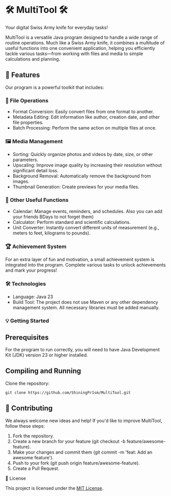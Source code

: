# 🛠️ MultiTool 🛠️
Your digital Swiss Army knife for everyday tasks!

MultiTool is a versatile Java program designed to handle a wide range of routine operations. Much like a Swiss Army knife, it combines a multitude of useful functions into one convenient application, helping you efficiently tackle various tasks—from working with files and media to simple calculations and planning.

## 🚀 Features

Our program is a powerful toolkit that includes:

### 📁 File Operations
- Format Conversion: Easily convert files from one format to another.
- Metadata Editing: Edit information like author, creation date, and other file properties.
- Batch Processing: Perform the same action on multiple files at once.

### 🖼️ Media Management
- Sorting: Quickly organize photos and videos by date, size, or other parameters.
- Upscaling: Improve image quality by increasing their resolution without significant detail loss.
- Background Removal: Automatically remove the background from images.
- Thumbnail Generation: Create previews for your media files.

### 📅 Other Useful Functions
- Calendar: Manage events, reminders, and schedules. Also you can add your friends BDays to not forget them)
- Calculator: Perform standard and scientific calculations.
- Unit Converter: Instantly convert different units of measurement (e.g., meters to feet, kilograms to pounds).

### 🏆 Achievement System

For an extra layer of fun and motivation, a small achievement system is integrated into the program. Complete various tasks to unlock achievements and mark your progress!

### 🛠️ Technologies
- Language: Java 23
- Build Tool: The project does not use Maven or any other dependency management system. All necessary libraries must be added manually.

### 💡 Getting Started

## Prerequisites

For the program to run correctly, you will need to have Java Development Kit (JDK) version 23 or higher installed.

## Compiling and Running

Clone the repository:
```
git clone https://github.com/ShiningPr1sm/MultiTool.git
```

## 🤝 Contributing

We always welcome new ideas and help! If you'd like to improve MultiTool, follow these steps:
1. Fork the repository.
2. Create a new branch for your feature (git checkout -b feature/awesome-feature).
3. Make your changes and commit them (git commit -m 'feat: Add an awesome feature').
4. Push to your fork (git push origin feature/awesome-feature).
5. Create a Pull Request.

📄 License

This project is licensed under the [MIT License](https://github.com/ShiningPr1sm/java-multi-tool/blob/master/LICENSE).

